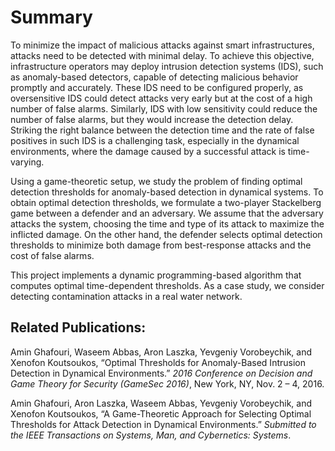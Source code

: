 # Summary
To minimize the impact of malicious attacks against smart infrastructures, attacks need to be detected with minimal delay. To achieve this objective, infrastructure operators may deploy intrusion detection systems (IDS), such as anomaly-based detectors, capable of detecting malicious behavior promptly and accurately. These IDS need to be configured properly, as oversensitive IDS could detect attacks very early but at the cost of a high number of false alarms. Similarly, IDS with low sensitivity could reduce the number of false alarms, but they would increase the detection delay. Striking the right balance between the detection time and the rate of false positives in such IDS is a challenging task, especially in the dynamical environments, where the damage caused by a successful attack is time-varying.

Using a game-theoretic setup, we study the problem of finding optimal detection thresholds for anomaly-based detection in dynamical systems. To obtain optimal detection thresholds, we formulate a two-player Stackelberg game between a defender and an adversary. We assume that the adversary attacks the system, choosing the time and type of its attack to maximize the inflicted damage. On the other hand, the defender selects  optimal detection thresholds to minimize both damage from best-response attacks and the cost of false alarms. 

This project implements a dynamic programming-based algorithm that computes optimal time-dependent thresholds. As a case study, we consider detecting contamination attacks in a real water network.

## Related Publications:
Amin Ghafouri, Waseem Abbas, Aron Laszka, Yevgeniy Vorobeychik, and Xenofon Koutsoukos, “Optimal Thresholds for Anomaly-Based Intrusion Detection in Dynamical Environments.” *2016 Conference on Decision and Game Theory for Security (GameSec 2016)*, New York, NY, Nov. 2 – 4, 2016.

Amin Ghafouri, Aron Laszka, Waseem Abbas, Yevgeniy Vorobeychik, and Xenofon Koutsoukos, “A Game-Theoretic Approach for Selecting Optimal Thresholds for Attack Detection in Dynamical Environments.” *Submitted to the IEEE Transactions on Systems, Man, and Cybernetics: Systems*.
